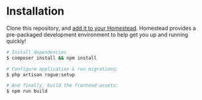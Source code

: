 # Installation

Clone this repository, and [add it to your Homestead](https://github.com/DoSomething/communal-docs/blob/master/Homestead/readme.md). Homestead provides a pre-packaged development environment to help get you up and running quickly!

```sh
# Install dependencies
$ composer install && npm install

# Configure application & run migrations:
$ php artisan rogue:setup

# And finally, build the frontend assets:
$ npm run build
```
